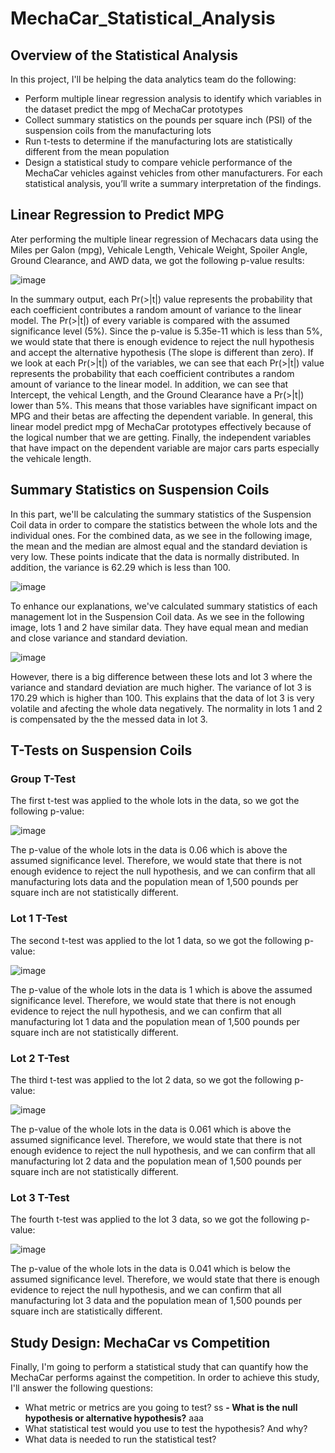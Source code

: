 # MechaCar_Statistical_Analysis

## Overview of the Statistical Analysis
In this project, I'll be helping the data analytics team do the following:
 - Perform multiple linear regression analysis to identify which variables in the dataset predict the mpg of MechaCar prototypes
 - Collect summary statistics on the pounds per square inch (PSI) of the suspension coils from the manufacturing lots
 - Run t-tests to determine if the manufacturing lots are statistically different from the mean population
 - Design a statistical study to compare vehicle performance of the MechaCar vehicles against vehicles from other manufacturers. For each statistical analysis, you’ll write a summary interpretation of the findings.

## Linear Regression to Predict MPG
Ater performing the multiple linear regression of Mechacars data using the Miles per Galon (mpg), Vehicale Length, Vehicale Weight, Spoiler Angle, Ground Clearance, and AWD data, we got the following p-value results:												
														
![image](https://user-images.githubusercontent.com/80184581/128578745-1b6246a0-3b05-438e-95dc-5bc6c23533df.png)

In the summary output, each Pr(>|t|) value represents the probability that each coefficient contributes a random amount of variance to the linear model. The Pr(>|t|) of every variable is compared with the assumed significance level (5%). Since the p-value is 5.35e-11 which is less than 5%, we would state that there is enough evidence to reject the null hypothesis and accept the alternative hypothesis (The slope is different than zero). If we look at each Pr(>|t|) of the variables, we can see that each Pr(>|t|) value represents the probability that each coefficient contributes a random amount of variance to the linear model. In addition, we can see that Intercept, the vehical Length, and the Ground Clearance have a Pr(>|t|) lower than 5%. This means that those variables have significant impact on MPG and their betas are affecting the dependent variable. In general, this linear model predict mpg of MechaCar prototypes effectively because of the logical number that we are getting. Finally, the independent variables that have impact on the dependent variable are major cars parts especially the vehicale length. 

## Summary Statistics on Suspension Coils
In this part, we'll be calculating the summary statistics of the Suspension Coil data in order to compare the statistics between the whole lots and the individual ones. For the combined data, as we see in the following image, the mean and the median are almost equal and the standard deviation is very low. These points indicate that the data is normally distributed. In addition, the variance is 62.29 which is less than 100. 

![image](https://user-images.githubusercontent.com/80184581/128585450-d3c4ef97-172b-4d9b-af8d-3e00d0d6d629.png)

To enhance our explanations, we've calculated summary statistics of each management lot in the Suspension Coil data. As we see in the following image, lots 1 and 2 have similar data. They have equal mean and median and close variance and standard  deviation. 

![image](https://user-images.githubusercontent.com/80184581/128585572-a7ff37d4-75c2-448a-857a-df36cc9bc8f0.png)

However, there is a big difference between these lots and lot 3 where the variance and standard deviation are much higher. The variance of lot 3 is 170.29 which is higher than 100. This explains that the data of lot 3 is very volatile and afecting the whole data negatively. The normality in lots 1 and 2 is compensated by the the messed data in lot 3. 

## T-Tests on Suspension Coils
### Group T-Test
The first t-test was applied to the whole lots in the data, so we got the following p-value:

![image](https://user-images.githubusercontent.com/80184581/128586490-1b2d3337-61fc-4ae0-900b-d734c37d15c0.png)

The p-value of the whole lots in the data is 0.06 which is above the assumed significance level. Therefore, we would state that there is not enough evidence to reject the null hypothesis, and we can confirm that all manufacturing lots data and the population mean of 1,500 pounds per square inch are not statistically different.

### Lot 1 T-Test
The second t-test was applied to the lot 1 data, so we got the following p-value:

![image](https://user-images.githubusercontent.com/80184581/128586527-f362318d-218b-4fe5-9ac2-d567e2556569.png)

The p-value of the whole lots in the data is 1 which is above the assumed significance level. Therefore, we would state that there is not enough evidence to reject the null hypothesis, and we can confirm that all manufacturing lot 1 data and the population mean of 1,500 pounds per square inch are not statistically different.

### Lot 2 T-Test
The third t-test was applied to the lot 2 data, so we got the following p-value:

![image](https://user-images.githubusercontent.com/80184581/128586593-4fdc58bc-bfe2-4872-b33b-b26fc9df4e03.png)

The p-value of the whole lots in the data is 0.061 which is above the assumed significance level. Therefore, we would state that there is not enough evidence to reject the null hypothesis, and we can confirm that all manufacturing lot 2 data and the population mean of 1,500 pounds per square inch are not statistically different.

### Lot 3 T-Test
The fourth t-test was applied to the lot 3 data, so we got the following p-value:

![image](https://user-images.githubusercontent.com/80184581/128586390-06dd63d6-91d8-4745-9caa-fc0abb712c6a.png)

The p-value of the whole lots in the data is 0.041 which is below the assumed significance level. Therefore, we would state that there is enough evidence to reject the null hypothesis, and we can confirm that all manufacturing lot 3 data and the population mean of 1,500 pounds per square inch are statistically different.

## Study Design: MechaCar vs Competition
Finally, I'm going to perform a statistical study that can quantify how the MechaCar performs against the competition. In order to achieve this study, I'll answer the following questions:
 - What metric or metrics are you going to test?
 	ss
 **- What is the null hypothesis or alternative hypothesis?** aaa
 - What statistical test would you use to test the hypothesis? And why?
 - What data is needed to run the statistical test?

